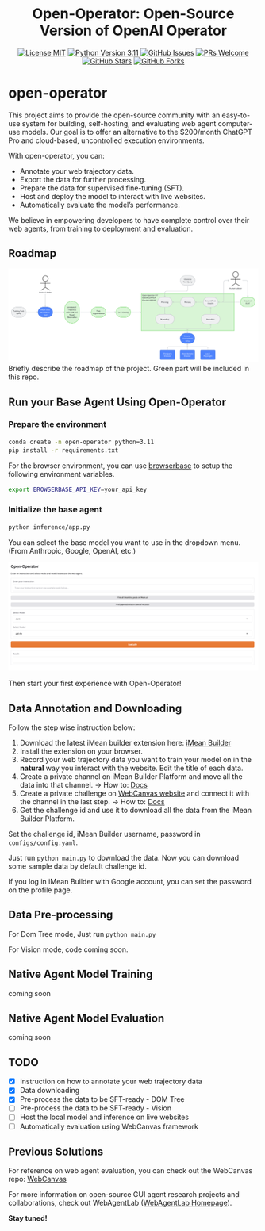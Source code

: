 <h1 align="center">Open-Operator: Open-Source Version of OpenAI Operator</h1>


<p align="center">
  <a href="https://github.com/iMeanAI/open-operator/blob/main/LICENSE"><img src="https://img.shields.io/badge/license-MIT-blue.svg" alt="License MIT"></a>
  <a href="https://www.python.org/downloads/release/python-3110/"><img src="https://img.shields.io/badge/python-3.11-blue.svg" alt="Python Version 3.11"></a>
  <a href="https://github.com/iMeanAI/open-operator/issues"><img src="https://img.shields.io/github/issues/iMeanAI/open-operator" alt="GitHub Issues"></a>
  <a href="https://github.com/iMeanAI/open-operator/pulls"><img src="https://img.shields.io/badge/PRs-welcome-brightgreen.svg" alt="PRs Welcome"></a>
  <a href="https://github.com/iMeanAI/open-operator/stargazers"><img src="https://img.shields.io/github/stars/iMeanAI/open-operator" alt="GitHub Stars"></a>
  <a href="https://github.com/iMeanAI/open-operator/network/members"><img src="https://img.shields.io/github/forks/iMeanAI/open-operator" alt="GitHub Forks"></a>

</p>

# open-operator

This project aims to provide the open-source community with an easy-to-use system for building, self-hosting, and evaluating web agent computer-use models. Our goal is to offer an alternative to the $200/month ChatGPT Pro and cloud-based, uncontrolled execution environments.

With open-operator, you can:
- Annotate your web trajectory data.
- Export the data for further processing.
- Prepare the data for supervised fine-tuning (SFT).
- Host and deploy the model to interact with live websites.
- Automatically evaluate the model’s performance.

We believe in empowering developers to have complete control over their web agents, from training to deployment and evaluation.

## Roadmap
![Roadmap](src/roadmap.png)
Briefly describe the roadmap of the project. Green part will be included in this repo.

## Run your Base Agent Using Open-Operator
### Prepare the environment
```bash
conda create -n open-operator python=3.11
pip install -r requirements.txt
```

For the browser environment, you can use [browserbase](https://www.browserbase.com/) to setup the following environment variables.

```bash
export BROWSERBASE_API_KEY=your_api_key
```


### Initialize the base agent
```bash
python inference/app.py
```
You can select the base model you want to use in the dropdown menu.(From Anthropic, Google, OpenAI, etc.)

![Open-Operator](src/ui.png)

Then start your first experience with Open-Operator!

## Data Annotation and Downloading
Follow the step wise instruction below:
1. Download the latest iMean builder extension here: [iMean Builder](https://drive.google.com/file/d/1BpLOQ9M41rdc6VYY-1Aes1lhzo5-LdiH/view?usp=sharing)
2. Install the extension on your browser.
3. Record your web trajectory data you want to train your model on in the **natural** way you interact with the website. Edit the title of each data.
4. Create a private channel on iMean Builder Platform and move all the data into that channel. -> How to: [Docs](https://webcanvas.gitbook.io/webcanvas-docs/3.-evaluation)
5. Create a private challenge on [WebCanvas website](https://www.imean.ai/web-canvas) and connect it with the channel in the last step. -> How to: [Docs](https://webcanvas.gitbook.io/webcanvas-docs/3.-evaluation)
6. Get the challenge id and use it to download all the data from the iMean Builder Platform.

Set the challenge id, iMean Builder username, password in `configs/config.yaml`.

Just run `python main.py` to download the data. Now you can download some sample data by default challenge id.

If you log in iMean Builder with Google account, you can set the password on the profile page.


## Data Pre-processing

For Dom Tree mode, Just run `python main.py`

For Vision mode, code coming soon.


## Native Agent Model Training
coming soon

## Native Agent Model Evaluation
coming soon

## TODO
- [x] Instruction on how to annotate your web trajectory data
- [x] Data downloading
- [x] Pre-process the data to be SFT-ready - DOM Tree
- [ ] Pre-process the data to be SFT-ready - Vision
- [ ] Host the local model and inference on live websites
- [ ] Automatically evaluation using WebCanvas framework

## Previous Solutions
For reference on web agent evaluation, you can check out the WebCanvas repo: [WebCanvas](https://github.com/iMeanAI/WebCanvas)

For more information on open-source GUI agent research projects and collaborations, check out WebAgentLab ([WebAgentLab Homepage](https://webagentlab.notion.site/homepage)).

**Stay tuned!**
